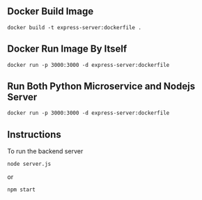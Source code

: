 ## Docker Build Image

```
docker build -t express-server:dockerfile .
```

## Docker Run Image By Itself

```
docker run -p 3000:3000 -d express-server:dockerfile
````

## Run Both Python Microservice and Nodejs Server

```
docker run -p 3000:3000 -d express-server:dockerfile
````

## Instructions

To run the backend server

```
node server.js
```

or

```
npm start
```
